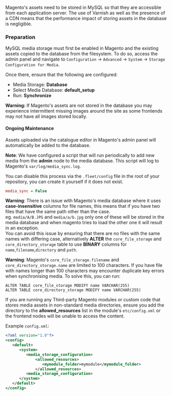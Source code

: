 Magento's assets need to be stored in MySQL so that they are accessible from each application server. The use of Varnish as well as the presence of a CDN means that the performance impact of storing assets in the database is negligible.

### Preparation

MySQL media storage must first be enabled in Magento and the existing assets copied to the database from the filesystem. To do so, access the admin panel and navigate to `Configuration` -> `Advanced` -> `System` -> `Storage Configuration for Media`.

Once there, ensure that the following are configured:

* Media Storage: **Database**
* Select Media Database: **default_setup**
* Run: **Synchronize**

**Warning:** If Magento's assets are not stored in the database you may experience intermittent missing images around the site as some frontends may not have all images stored locally.

#### Ongoing Maintenance

Assets uploaded via the catalogue editor in Magento's admin panel will automatically be added to the database.

**Note**: We have configured a script that will run periodically to add new media from the **admin** node to the media database. This script will log to Magento's `var/log/media_sync.log`.

You can disable this process via the `.fleet/config` file in the root of your repository, you can create it yourself if it does not exist.

```INI
media_sync = False
```

**Warning**: There is an issue with Magento's media database where it uses **case-insensitive** columns for file names, this means that if you have two files that have the same path other than the case.  
eg. `media/A/B.JPG` and `media/a/b.jpg` only one of these will be stored in the media database and when magento tries to load the other one it will result in an exception.  
You can avoid this issue by ensuring that there are no files with the same names with differing case, alternatively **ALTER** the `core_file_storage` and `core_directory_storage` table to use **BINARY** columns for `name`,`filename`,`directory` and `path`.

**Warning**: Magento's `core_file_storage.filename` and `core_directory_storage.name` are limited to 100 characters.
  If you have file with names longer than 100 characters may encounter duplicate key errors when synchronising media.
  To solve this, you can run:

```
ALTER TABLE core_file_storage MODIFY name VARCHAR(255)
ALTER TABLE core_directory_storage MODIFY name VARCHAR(255)
```

If you are running any Third-party Magento modules or custom code that stores media assets in non-standard media directories, ensure you add the directory to the **allowed_resources** list in the module's `etc/config.xml` or the frontend nodes will be unable to access the content.

Example `config.xml`:

```xml
<?xml version="1.0"?>
<config>
   <default>
      <system>
         <media_storage_configuration>
             <allowed_resources>
                <mymodule_folder>mymodule</mymodule_folder>
             </allowed_resources>
         <media_storage_configuration>
      </system>
   </default>
</config>
```
